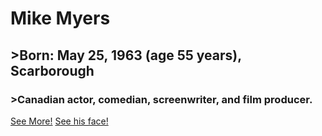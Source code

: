 # Mike Myers
## >Born: May 25, 1963 (age 55 years), Scarborough
### >Canadian actor, comedian, screenwriter, and film producer.
[See More!](https://en.wikipedia.org/wiki/Mike_Myers)
[See his face!](https://en.wikipedia.org/wiki/File:Mike_Myers_David_Shankbone_2010_NYC.jpg)
